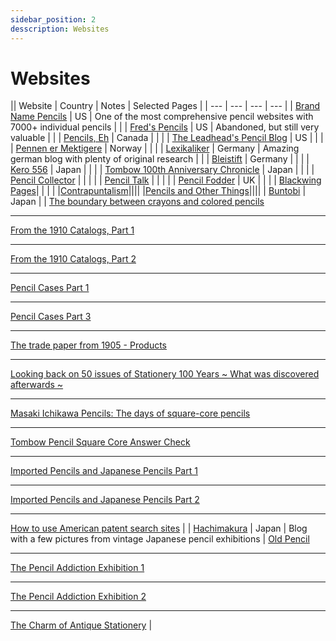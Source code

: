 ```yaml
---
sidebar_position: 2
desscription: Websites
---
```


# Websites

|| Website | Country | Notes | Selected Pages |
| --- | --- | --- | --- |
| [Brand Name Pencils](https://brandnamepencils.com/) | US | One of the most comprehensive pencil websites with 7000+ individual pencils | |
| [Fred's Pencils](https://fredspencils.wordpress.com/) | US | Abandoned, but still very valuable | |
| [Pencils, Eh](https://pencilseh.weebly.com/) | Canada | | |
| [The Leadhead's Pencil Blog](https://leadheadpencils.blogspot.com/) | US | | |
| [Pennen er Mektigere](https://english.pennenermektigere.no/) | Norway | | |
| [Lexikaliker](https://www.lexikaliker.de/) | Germany | Amazing german blog with plenty of original research | |
| [Bleistift](https://bleistift.blog/) | Germany | | |
| [Kero 556](http://www.kero556.com/) | Japan | | |
| [Tombow 100th Anniversary Chronicle](https://www.tombow.com/100th/chronicle.php) | Japan | | |
| [Pencil Collector](https://www.flickr.com/photos/pencilcollector/) | | | |
| [Pencil Talk](https://www.penciltalk.org/) | | | |
| [Pencil Fodder](https://pencilfodder.com/) | UK | | |
| [Blackwing Pages](https://blackwingpages.wordpress.com/)| | | |
|[Contrapuntalism](https://contrapuntalism.wordpress.com/)||||
|[Pencils and Other Things](https://pencilsandotherthings.wordpress.com/)||||
| [Buntobi](https://www.buntobi.com/) | Japan | | [The boundary between crayons and colored pencils](https://www.buntobi.com/articles/entry/series/taimichi/010919/)<hr/>[From the 1910 Catalogs, Part 1](https://www.buntobi.com/articles/entry/series/taimichi/009861/)<hr/>[From the 1910 Catalogs, Part 2](https://www.buntobi.com/articles/entry/series/taimichi/010037/)<hr/>[Pencil Cases Part 1](https://www.buntobi.com/articles/entry/series/taimichi/009345/)<hr/>[Pencil Cases Part 3](https://www.buntobi.com/articles/entry/series/taimichi/009686/)<hr/>[The trade paper from 1905 - Products](https://www.buntobi.com/articles/entry/series/taimichi/014279/)<hr/>[Looking back on 50 issues of Stationery 100 Years ~ What was discovered afterwards ~](https://www.buntobi.com/articles/entry/series/taimichi/016721/)<hr/>[Masaki Ichikawa Pencils: The days of square-core pencils](https://www.buntobi.com/articles/entry/series/taimichi/015731/)<hr/>[Tombow Pencil Square Core Answer Check](https://www.buntobi.com/articles/entry/series/taimichi/015600/)<hr/>[Imported Pencils and Japanese Pencils Part 1](https://www.buntobi.com/articles/entry/series/taimichi/007518/)<hr/>[Imported Pencils and Japanese Pencils Part 2](https://www.buntobi.com/articles/entry/series/taimichi/007597/)<hr/>[How to use American patent search sites](https://www.buntobi.com/articles/entry/series/taimichi/017012/) |
| [Hachimakura](http://hachimakura.com/info/?p=1046) | Japan | Blog with a few pictures from vintage Japanese pencil exhibitions | [Old Pencil](https://hachimakura.com/info/?p=153) <hr/> [The Pencil Addiction Exhibition 1](http://hachimakura.com/info/?p=1046) <hr/> [The Pencil Addiction Exhibition 2](https://hachimakura.com/info/?p=1075) <hr/> [The Charm of Antique Stationery](https://hachimakura.com/info/?p=1435) |
